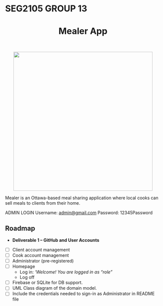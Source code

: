 # SEG2105 GROUP 13

<h1 align="center"> Mealer App </h1> <br>
<p align="center">
    <img src="https://user-images.githubusercontent.com/114178509/193427509-faa27bd3-fef1-4a68-85b3-3653c3f81981.png" width="450">
  </a>
</p> 

Mealer is an Ottawa-based meal sharing application where local cooks can sell meals to clients from their home.

ADMIN LOGIN
Username: admin@gmail.com
Password: 12345Password

## Roadmap 
- **Deliverable 1 – GitHub and User Accounts**

- [ ] Client account management 
- [ ] Cook account management 
- [ ] Administrator (pre-registered)
- [ ] Homepage
  - Log in: *‘Welcome! You are logged in as “role”*    
  - Log off
- [ ] Firebase or SQLite for DB support. 
- [ ] UML Class diagram of the domain model.  
- [ ] Include the credentials needed to sign-in as Administrator in README file
